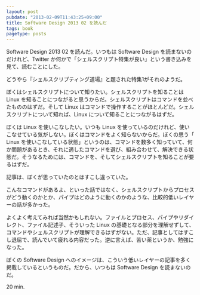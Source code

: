 ```yaml
---
layout: post
pubdate: "2013-02-09T11:43:25+09:00"
title: Software Design 2013 02 を読んだ
tags: book
pagetype: posts
---
```

Software Design 2013 02 を読んだ。いつもは Software Design を読まないのだけれど、Twitter か何かで「シェルスクリプト特集が良い」という書き込みを見て、読むことにした。

どうやら『シェルスクリプティング道場』と題された特集1がそれのようだ。

ぼくはシェルスクリプトについて知りたい。シェルスクリプトを知ることは Linux を知ることにつながると思うからだ。シェルスクリプトはコマンドを並べたもののはずだ。そして Linux はコマンドで操作することがほとんどだ。シェルスクリプトについて知れば、Linux について知ることにつながるはずだ。

ぼくは Linux を使いこなしたい。いつも Linux を使っているのだけれど、使いこなせている気がしない。ぼくはコマンドをよく知らないからだ。ぼくの思う「 Linux を使いこなしている状態」というのは、コマンドを数多く知っていて、何か問題があるとき、それに適したコマンドを選び、組み合わせて、解決できる状態だ。そうなるためには、コマンドを、そしてシェルスクリプトを知ることが要るはずだ。

記事は、ぼくが思っていたのとはすこし違っていた。

こんなコマンドがあるよ、といった話ではなく、シェルスクリプトからプロセスがどう動くのかとか、パイプはどのように動くのかのような、比較的低いレイヤーの話が多かった。

よくよく考えてみれば当然かもしれない。ファイルとプロセス、パイプやリダイレクト、ファイル記述子、そういった Linux の基礎となる部分を理解せずして、コマンドやシェルスクリプトが理解できるはずがない。ただ、記事としてはすこし退屈で、読んでいて疲れる内容だった。逆に言えば、苦い薬というか、勉強になった。

ぼくの Software Design へのイメージは、こういう低いレイヤーの記事を多く掲載しているというものだ。だから、いつもは Software Design を読まないのだ。

20 min.
